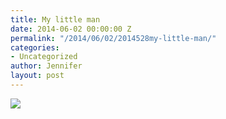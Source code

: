 ```yaml
---
title: My little man
date: 2014-06-02 00:00:00 Z
permalink: "/2014/06/02/2014528my-little-man/"
categories:
- Uncategorized
author: Jennifer
layout: post
---
```


![](/teamelam/assets/images/My-little-man/iphone-20140528215336-0.jpg)
